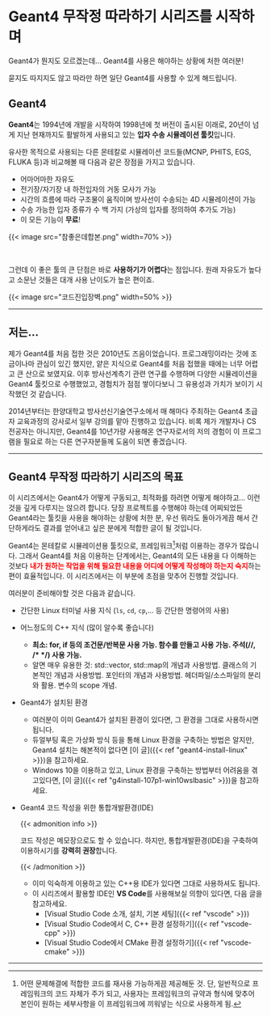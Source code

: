 # Geant4 무작정 따라하기 시리즈를 시작하며


Geant4가 뭔지도 모르겠는데... Geant4를 사용은 해야하는 상황에 처한 여러분! 

묻지도 따지지도 않고 따라만 하면 일단 Geant4를 사용할 수 있게 해드립니다.

<!--more-->

## Geant4

**Geant4**는 1994년에 개발을 시작하여 1998년에 첫 버전이 출시된 이래로, 20년이 넘게 지난 현재까지도 활발하게 사용되고 있는 **입자 수송 시뮬레이션 툴킷**입니다.

유사한 목적으로 사용되는 다른 몬테칼로 시뮬레이션 코드들(MCNP, PHITS, EGS, FLUKA 등)과 비교해볼 때 다음과 같은 장점을 가지고 있습니다.

- 어마어마한 자유도
- 전기장/자기장 내 하전입자의 거동 모사가 가능
- 시간의 흐름에 따라 구조물이 움직이며 방사선이 수송되는 4D 시뮬레이션이 가능
- 수송 가능한 입자 종류가 수 백 가지 (가상의 입자를 정의하여 추가도 가능)
- 이 모든 기능이 **무료**!

{{< image src="참좋은데합본.png" width=70% >}}

<br>

그런데 이 좋은 툴의 큰 단점은 바로 **사용하기가 어렵다**는 점입니다. 원래 자유도가 높다고 소문난 것들은 대개 사용 난이도가 높은 편이죠.

{{< image src="코드진입장벽.png" width=50% >}}

---

## 저는...

제가 Geant4를 처음 접한 것은 2010년도 즈음이었습니다. 프로그래밍이라는 것에 조금이나마 관심이 있긴 했지만, 얕은 지식으로 Geant4를 처음 접했을 때에는 너무 어렵고 큰 산으로 보였지요. 이후 방사선계측기 관련 연구를 수행하며 다양한 시뮬레이션을 Geant4 툴킷으로 수행했었고, 경험치가 점점 쌓이다보니 그 유용성과 가치가 보이기 시작했던 것 같습니다. 

2014년부터는 한양대학교 방사선신기술연구소에서 매 해마다 주최하는 Geant4 초급자 교육과정의 강사로서 일부 강의를 맡아 진행하고 있습니다. 비록 제가 개발자나 CS전공자는 아니지만, Geant4를 10년가량 사용해온 연구자로서의 저의 경험이 이 프로그램을 필요로 하는 다른 연구자분들께 도움이 되면 좋겠습니다.

---

## Geant4 무작정 따라하기 시리즈의 목표

이 시리즈에서는 Geant4가 어떻게 구동되고, 최적화를 하려면 어떻게 해야하고... 이런 것을 깊게 다루지는 않으려 합니다. 당장 프로젝트를 수행해야 하는데 어찌되었든 Geant4라는 툴킷을 사용을 해야하는 상황에 처한 분, 우선 뭐라도 돌아가게끔 해서 간단하게라도 결과를 얻어내고 싶은 분에게 적합한 글이 될 것입니다.

Geant4는 몬테칼로 시뮬레이션용 툴킷으로, 프레임워크[^1]처럼 이용하는 경우가 많습니다. 그래서 Geant4를 처음 이용하는 단계에서는, Geant4의 모든 내용을 다 이해하는 것보다 <font color='red'><b>내가 원하는 작업을 위해 필요한 내용을 어디에 어떻게 작성해야 하는지 숙지</b></font>하는 편이 효율적입니다. 이 시리즈에서는 이 부분에 초점을 맞추어 진행할 것입니다.

여러분이 준비해야할 것은 다음과 같습니다.

- 간단한 Linux 터미널 사용 지식 (`ls`, `cd`, `cp`,... 등 간단한 명령어의 사용)
- 어느정도의 C++ 지식 (많이 알수록 좋습니다)
  - <b>최소: for, if 등의 조건문/반복문 사용 가능. 함수를 만들고 사용 가능. 주석(//, /* */) 사용 가능.</b>
  - 알면 매우 유용한 것: std::vector, std::map의 개념과 사용방법. 클래스의 기본적인 개념과 사용방법. 포인터의 개념과 사용방법. 헤더파일/소스파일의 분리와 활용. 변수의 scope 개념.

- Geant4가 설치된 환경
  - 여러분이 이미 Geant4가 설치된 환경이 있다면, 그 환경을 그대로 사용하시면 됩니다.
  - 듀얼부팅 혹은 가상화 방식 등을 통해 Linux 환경을 구축하는 방법은 알지만, Geant4 설치는 해본적이 없다면 [이 글]({{< ref "geant4-install-linux" >}})을 참고하세요.
  - Windows 10을 이용하고 있고, Linux 환경을 구축하는 방법부터 어려움을 겪고있다면, [이 글]({{< ref "g4install-107p1-win10wslbasic" >}})을 참고하세요.

- Geant4 코드 작성을 위한 통합개발환경(IDE)

  {{< admonition info >}}

  코드 작성은 메모장으로도 할 수 있습니다. 하지만, 통합개발환경(IDE)을 구축하여 이용하시기를 **강력히 권장**합니다.

  {{< /admonition >}}

  - 이미 익숙하게 이용하고 있는 C++용 IDE가 있다면 그대로 사용하셔도 됩니다.
  - 이 시리즈에서 활용할 IDE인 **VS Code**를 사용해보실 의향이 있다면, 다음 글을 참고하세요.
    - [Visual Studio Code 소개, 설치, 기본 세팅]({{< ref "vscode" >}})
    - [Visual Studio Code에서 C, C++ 환경 설정하기]({{< ref "vscode-cpp" >}})
    - [Visual Studio Code에서 CMake 환경 설정하기]({{< ref "vscode-cmake" >}})

---

[^1]: 어떤 문제해결에 적합한 코드를 재사용 가능하게끔 제공해둔 것. 단, 일반적으로 프레임워크의 코드 자체가 주가 되고, 사용자는 프레임워크의 규약과 형식에 맞추어 본인이 원하는 세부사항을 이 프레임워크에 끼워넣는 식으로 사용하게 됨.
